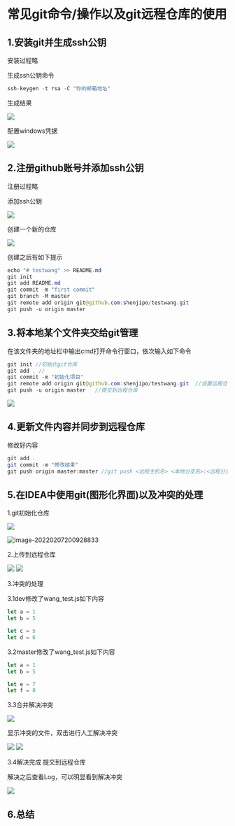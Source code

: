 # 常见git命令/操作以及git远程仓库的使用

## 1.安装git并生成ssh公钥

安装过程略

生成ssh公钥命令

```javascript
ssh-keygen -t rsa -C "你的邮箱地址"
```

生成结果

<img src=".\img\image-20220207191156486.png" align=center/>

配置windows凭据

<img src=".\img\image-20220207191409206.png" align=center/>

## 2.注册github账号并添加ssh公钥

注册过程略

添加ssh公钥

<img src=".\img\image-20220207191528903.png" align=center/>

创建一个新的仓库

<img src=".\img\image-20220207191603386.png" align=center/>

创建之后有如下提示

```java
echo "# testwang" >> README.md
git init
git add README.md
git commit -m "first commit"
git branch -M master
git remote add origin git@github.com:shenjipo/testwang.git
git push -u origin master
```

## 3.将本地某个文件夹交给git管理

在该文件夹的地址栏中输出cmd打开命令行窗口，依次输入如下命令

```java
git init //初始化git仓库
git add . //
git commit -m "初始化项目"
git remote add origin git@github.com:shenjipo/testwang.git  //设置远程仓库地址
git push -u origin master   //提交到远程仓库
```

<img src=".\img\image-20220207192129401.png" align=center/>



## 4.更新文件内容并同步到远程仓库

修改好内容

```java
git add .
git commit -m "修改结束"
git push origin master:master //git push <远程主机名> <本地分支名>:<远程分支名>
```



## 5.在IDEA中使用git(图形化界面)以及冲突的处理

1.git初始化仓库

<img src=".\img\image-20220207200928833.png" align=center/>

![image-20220207200928833](D:\document\notebook\image-20220207200928833.png)

2.上传到远程仓库

<img src=".\img\image-20220207201217334.png" align=center/>

<img src=".\img\image-20220207201459483.png" align=center/>

3.冲突的处理

3.1dev修改了wang_test.js如下内容

```javascript
let a = 1
let b = 5

let c = 5
let d = 6
```

3.2master修改了wang_test.js如下内容

```javascript
let a = 1
let b = 5

let e = 7
let f = 8
```

3.3合并解决冲突

<img src=".\img\image-20220207202043998.png" align=center/>

显示冲突的文件，双击进行人工解决冲突

<img src=".\img\image-20220207202122624.png" align=center/>

<img src=".\img\image-20220207202130708.png" align=center/>

3.4解决完成 提交到远程仓库

解决之后查看Log，可以明显看到解决冲突

<img src=".\img\image-20220207202254222.png" align=center/>

## 6.总结



